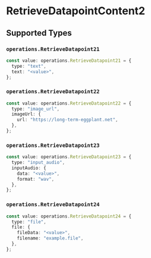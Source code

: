 # RetrieveDatapointContent2


## Supported Types

### `operations.RetrieveDatapoint21`

```typescript
const value: operations.RetrieveDatapoint21 = {
  type: "text",
  text: "<value>",
};
```

### `operations.RetrieveDatapoint22`

```typescript
const value: operations.RetrieveDatapoint22 = {
  type: "image_url",
  imageUrl: {
    url: "https://long-term-eggplant.net",
  },
};
```

### `operations.RetrieveDatapoint23`

```typescript
const value: operations.RetrieveDatapoint23 = {
  type: "input_audio",
  inputAudio: {
    data: "<value>",
    format: "wav",
  },
};
```

### `operations.RetrieveDatapoint24`

```typescript
const value: operations.RetrieveDatapoint24 = {
  type: "file",
  file: {
    fileData: "<value>",
    filename: "example.file",
  },
};
```

